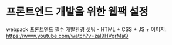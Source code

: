 # 프론트엔드 개발을 위한 웹팩 설정

webpack 프론트엔드 필수 개발환경 셋팅 - HTML + CSS + JS + 이미지: https://www.youtube.com/watch?v=zal9HVgrMaQ
